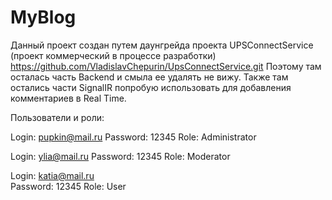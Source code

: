 # MyBlog
Данный проект создан путем даунгрейда проекта UPSConnectService (проект коммерческий в процессе разработки)
https://github.com/VladislavChepurin/UpsConnectService.git
Поэтому там осталась часть Backend и смыла ее удалять не вижу.
Также там остались части SignalIR попробую использовать для добавления комментариев в Real Time.

Пользователи и роли:

Login: pupkin@mail.ru
Password: 12345
Role: Administrator

Login: ylia@mail.ru	
Password: 12345
Role: Moderator

Login: katia@mail.ru	
Password: 12345
Role: User
